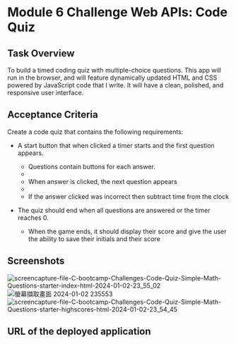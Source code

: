 # Module 6 Challenge Web APIs: Code Quiz

## Task Overview

To build a timed coding quiz with multiple-choice questions. This app will run in the browser, and will feature dynamically updated HTML and CSS powered by JavaScript code that I write. It will have a clean, polished, and responsive user interface. 


## Acceptance Criteria

Create a code quiz that contains the following requirements:

* A start button that when clicked a timer starts and the first question appears.
 
  * Questions contain buttons for each answer.
  * 
  * When answer is clicked, the next question appears
  * 
  * If the answer clicked was incorrect then subtract time from the clock

* The quiz should end when all questions are answered or the timer reaches 0.

  * When the game ends, it should display their score and give the user the ability to save their initials and their score
  
## Screenshots
![screencapture-file-C-bootcamp-Challenges-Code-Quiz-Simple-Math-Questions-starter-index-html-2024-01-02-23_55_02](https://github.com/leeathena/Code-Quiz---Simple-Math-Questions/assets/149600986/edbe51b2-0524-4660-8b0e-aad54bd8df36)
![螢幕擷取畫面 2024-01-02 235553](https://github.com/leeathena/Code-Quiz---Simple-Math-Questions/assets/149600986/52542fac-51dc-4f7e-846f-43c8df37f90d)
![screencapture-file-C-bootcamp-Challenges-Code-Quiz-Simple-Math-Questions-starter-highscores-html-2024-01-02-23_54_45](https://github.com/leeathena/Code-Quiz---Simple-Math-Questions/assets/149600986/dce1c13d-9827-4e19-a156-38b94ff384f4)

## URL of the deployed application
